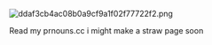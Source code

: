 ![ddaf3cb4ac08b0a9cf9a1f02f77722f2.png](https://github.com/user-attachments/assets/58e14037-3133-4cfa-ba07-98f2e32f8763)




Read my prnouns.cc i might make a straw page soon
